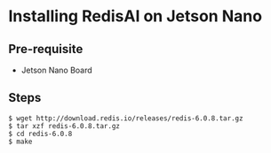 # Installing RedisAI on Jetson Nano

## Pre-requisite

- Jetson Nano Board


## Steps

```
$ wget http://download.redis.io/releases/redis-6.0.8.tar.gz
$ tar xzf redis-6.0.8.tar.gz
$ cd redis-6.0.8
$ make
```
